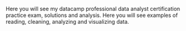 Here you will see my datacamp professional data analyst certification practice exam, solutions and analysis. Here you will see examples of reading, cleaning, analyzing and visualizing data.
